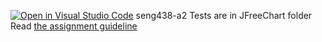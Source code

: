 [![Open in Visual Studio Code](https://classroom.github.com/assets/open-in-vscode-718a45dd9cf7e7f842a935f5ebbe5719a5e09af4491e668f4dbf3b35d5cca122.svg)](https://classroom.github.com/online_ide?assignment_repo_id=13715382&assignment_repo_type=AssignmentRepo)
seng438-a2
Tests are in JFreeChart folder
Read [the assignment guideline](seng438-a2.md) 
